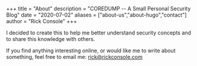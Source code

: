 +++
title = "About"
description = "COREDUMP -- A Small Personal Security Blog"
date = "2020-07-02"
aliases = ["about-us","about-hugo","contact"]
author = "Rick Console"
+++

I decided to create this to help me better understand security concepts and to share this knowledge with others.

If you find anything interesting online, or would like me to write about something, feel free to email me: [rick@rickconsole.com](mailto:rick@rickconsole.com)
